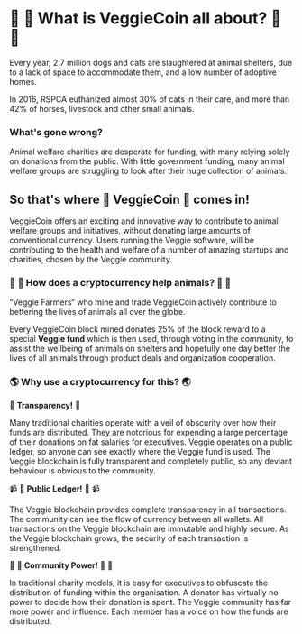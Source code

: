 # :apple: :pineapple: What is VeggieCoin all about? :banana: :strawberry:

Every year, 2.7 million dogs and cats are slaughtered at animal shelters, due to a lack of space to accommodate them, and a low number of adoptive homes.

In 2016, RSPCA euthanized almost 30% of cats in their care, and more than 42% of horses, livestock and other small animals.

### What's gone wrong?

Animal welfare charities are desperate for funding, with many relying solely on donations from the public. With little government funding, many animal welfare groups are struggling to look after their huge collection of animals.

## So that's where :grapes: VeggieCoin :melon: comes in!

VeggieCoin offers an exciting and innovative way to contribute to animal welfare groups and initiatives, without donating large amounts of conventional currency. Users running the Veggie software, will be contributing to the health and welfare of a number of amazing startups and charities, chosen by the Veggie community.

### :pig2: :cow2: How does a cryptocurrency help animals? :goat: :ox:

“Veggie Farmers“ who mine and trade VeggieCoin actively contribute to bettering the lives of animals all over the globe.

Every VeggieCoin block mined donates 25% of the block reward to a special **Veggie fund** which is then used, through voting in the community, to assist the wellbeing of animals on shelters and hopefully one day better the lives of all animals through product deals and organization cooperation.

### :earth_americas: Why use a cryptocurrency for this? :earth_asia:

:sunrise_over_mountains: **Transparency!** :sunrise_over_mountains:

Many traditional charities operate with a veil of obscurity over how their funds are distributed. They are notorious for expending a large percentage of their donations on fat salaries for executives. Veggie operates on a public ledger, so anyone can see exactly where the Veggie fund is used. The Veggie blockchain is fully transparent and completely public, so any deviant behaviour is obvious to the community.

:video_camera: :page_with_curl: **Public Ledger!** :page_with_curl: :video_camera:

The Veggie blockchain provides complete transparency in all transactions. The community can see the flow of currency between all wallets. All transactions on the Veggie blockchain are immutable and highly secure. As the Veggie blockchain grows, the security of each transaction is strengthened.

:mega: :speech_balloon: **Community Power!** :speech_balloon: :mega:

In traditional charity models, it is easy for executives to obfuscate the distribution of funding within the organisation. A donator has virtually no power to decide how their donation is spent. The Veggie community has far more power and influence. Each member has a voice on how the funds are distributed. 

